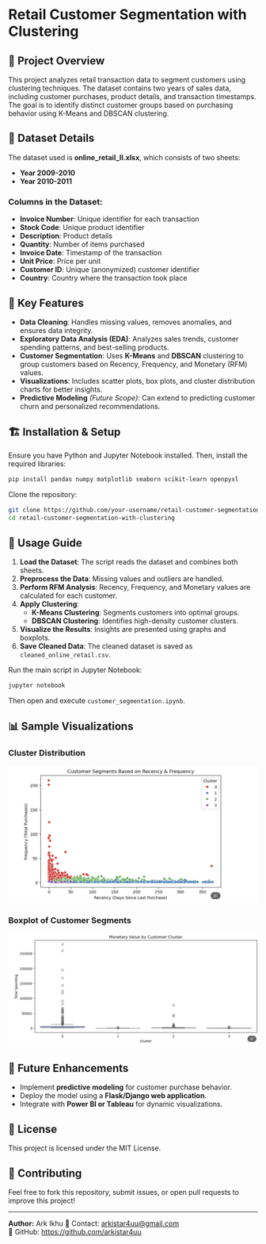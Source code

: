 # Retail Customer Segmentation with Clustering

## 📌 Project Overview
This project analyzes retail transaction data to segment customers using clustering techniques. The dataset contains two years of sales data, including customer purchases, product details, and transaction timestamps. The goal is to identify distinct customer groups based on purchasing behavior using K-Means and DBSCAN clustering.

## 📂 Dataset Details
The dataset used is **online_retail_II.xlsx**, which consists of two sheets:
- **Year 2009-2010**
- **Year 2010-2011**

### **Columns in the Dataset:**
- **Invoice Number**: Unique identifier for each transaction
- **Stock Code**: Unique product identifier
- **Description**: Product details
- **Quantity**: Number of items purchased
- **Invoice Date**: Timestamp of the transaction
- **Unit Price**: Price per unit
- **Customer ID**: Unique (anonymized) customer identifier
- **Country**: Country where the transaction took place

## 🚀 Key Features
- **Data Cleaning**: Handles missing values, removes anomalies, and ensures data integrity.
- **Exploratory Data Analysis (EDA)**: Analyzes sales trends, customer spending patterns, and best-selling products.
- **Customer Segmentation**: Uses **K-Means** and **DBSCAN** clustering to group customers based on Recency, Frequency, and Monetary (RFM) values.
- **Visualizations**: Includes scatter plots, box plots, and cluster distribution charts for better insights.
- **Predictive Modeling** *(Future Scope)*: Can extend to predicting customer churn and personalized recommendations.

## 🏗️ Installation & Setup
Ensure you have Python and Jupyter Notebook installed. Then, install the required libraries:

```sh
pip install pandas numpy matplotlib seaborn scikit-learn openpyxl
```

Clone the repository:
```sh
git clone https://github.com/your-username/retail-customer-segmentation-with-clustering.git
cd retail-customer-segmentation-with-clustering
```

## 📜 Usage Guide
1. **Load the Dataset**: The script reads the dataset and combines both sheets.
2. **Preprocess the Data**: Missing values and outliers are handled.
3. **Perform RFM Analysis**: Recency, Frequency, and Monetary values are calculated for each customer.
4. **Apply Clustering**:
   - **K-Means Clustering**: Segments customers into optimal groups.
   - **DBSCAN Clustering**: Identifies high-density customer clusters.
5. **Visualize the Results**: Insights are presented using graphs and boxplots.
6. **Save Cleaned Data**: The cleaned dataset is saved as `cleaned_online_retail.csv`.

Run the main script in Jupyter Notebook:
```sh
jupyter notebook
```
Then open and execute `customer_segmentation.ipynb`.

## 📊 Sample Visualizations
### **Cluster Distribution**
![Cluster Plot](cluster.png)

### **Boxplot of Customer Segments**
![Boxplot](Boxplot.png)

## 🤖 Future Enhancements
- Implement **predictive modeling** for customer purchase behavior.
- Deploy the model using a **Flask/Django web application**.
- Integrate with **Power BI or Tableau** for dynamic visualizations.

## 📜 License
This project is licensed under the MIT License.

## 🤝 Contributing
Feel free to fork this repository, submit issues, or open pull requests to improve this project!

---
**Author:** Ark Ikhu 
📧 Contact: arkistar4uu@gmail.com  
🔗 GitHub: https://github.com/arkistar4uu


